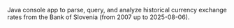 Java console app to parse, query, and analyze historical currency exchange rates from the Bank of Slovenia (from 2007 up to 2025-08-06).
